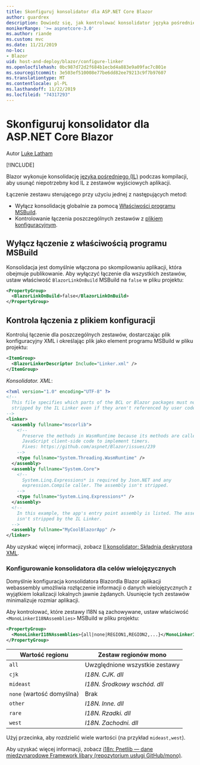 ```yaml
---
title: Skonfiguruj konsolidator dla ASP.NET Core Blazor
author: guardrex
description: Dowiedz się, jak kontrolować konsolidator języka pośredniego (IL) podczas kompilowania aplikacji Blazor.
monikerRange: '>= aspnetcore-3.0'
ms.author: riande
ms.custom: mvc
ms.date: 11/21/2019
no-loc:
- Blazor
uid: host-and-deploy/blazor/configure-linker
ms.openlocfilehash: 0bc987d72d2f684b1ecbd4a883e9a09fac7c801e
ms.sourcegitcommit: 3e503ef510008e77be6dd82ee79213c9f7b97607
ms.translationtype: MT
ms.contentlocale: pl-PL
ms.lasthandoff: 11/22/2019
ms.locfileid: "74317293"
---
```

# <a name="configure-the-linker-for-aspnet-core-opno-locblazor"></a>Skonfiguruj konsolidator dla ASP.NET Core Blazor

Autor [Luke Latham](https://github.com/guardrex)

[!INCLUDE[](~/includes/blazorwasm-preview-notice.md)]

Blazor wykonuje konsolidację [języka pośredniego (IL)](/dotnet/standard/managed-code#intermediate-language--execution) podczas kompilacji, aby usunąć niepotrzebny kod IL z zestawów wyjściowych aplikacji.

Łączenie zestawu sterującego przy użyciu jednej z następujących metod:

* Wyłącz konsolidację globalnie za pomocą [Właściwości programu MSBuild](#disable-linking-with-a-msbuild-property).
* Kontrolowanie łączenia poszczególnych zestawów z [plikiem konfiguracyjnym](#control-linking-with-a-configuration-file).

## <a name="disable-linking-with-a-msbuild-property"></a>Wyłącz łączenie z właściwością programu MSBuild

Konsolidacja jest domyślnie włączona po skompilowaniu aplikacji, która obejmuje publikowanie. Aby wyłączyć łączenie dla wszystkich zestawów, ustaw właściwość `BlazorLinkOnBuild` MSBuild na `false` w pliku projektu:

```xml
<PropertyGroup>
  <BlazorLinkOnBuild>false</BlazorLinkOnBuild>
</PropertyGroup>
```

## <a name="control-linking-with-a-configuration-file"></a>Kontrola łączenia z plikiem konfiguracji

Kontroluj łączenie dla poszczególnych zestawów, dostarczając plik konfiguracyjny XML i określając plik jako element programu MSBuild w pliku projektu:

```xml
<ItemGroup>
  <BlazorLinkerDescriptor Include="Linker.xml" />
</ItemGroup>
```

*Konsolidator. XML*:

```xml
<?xml version="1.0" encoding="UTF-8" ?>
<!--
  This file specifies which parts of the BCL or Blazor packages must not be
  stripped by the IL Linker even if they aren't referenced by user code.
-->
<linker>
  <assembly fullname="mscorlib">
    <!--
      Preserve the methods in WasmRuntime because its methods are called by 
      JavaScript client-side code to implement timers.
      Fixes: https://github.com/aspnet/Blazor/issues/239
    -->
    <type fullname="System.Threading.WasmRuntime" />
  </assembly>
  <assembly fullname="System.Core">
    <!--
      System.Linq.Expressions* is required by Json.NET and any 
      expression.Compile caller. The assembly isn't stripped.
    -->
    <type fullname="System.Linq.Expressions*" />
  </assembly>
  <!--
    In this example, the app's entry point assembly is listed. The assembly
    isn't stripped by the IL Linker.
  -->
  <assembly fullname="MyCoolBlazorApp" />
</linker>
```

Aby uzyskać więcej informacji, zobacz [Il konsolidator: Składnia deskryptora XML](https://github.com/mono/linker/blob/master/src/linker/README.md#syntax-of-xml-descriptor).

### <a name="configure-the-linker-for-internationalization"></a>Konfigurowanie konsolidatora dla celów wielojęzycznych

Domyślnie konfiguracja konsolidatora Blazordla Blazor aplikacji webassembly umożliwia rozłączenie informacji o danych wielojęzycznych z wyjątkiem lokalizacji lokalnych jawnie żądanych. Usunięcie tych zestawów minimalizuje rozmiar aplikacji.

Aby kontrolować, które zestawy I18N są zachowywane, ustaw właściwość `<MonoLinkerI18NAssemblies>` MSBuild w pliku projektu:

```xml
<PropertyGroup>
  <MonoLinkerI18NAssemblies>{all|none|REGION1,REGION2,...}</MonoLinkerI18NAssemblies>
</PropertyGroup>
```

| Wartość regionu     | Zestaw regionów mono    |
| ---------------- | ----------------------- |
| `all`            | Uwzględnione wszystkie zestawy |
| `cjk`            | *I18N. CJK. dll*          |
| `mideast`        | *I18N. Środkowy wschód. dll*      |
| `none` (wartość domyślna) | Brak                    |
| `other`          | *I18N. Inne. dll*        |
| `rare`           | *I18N. Rzadki. dll*         |
| `west`           | *I18N. Zachodni. dll*         |

Użyj przecinka, aby rozdzielić wiele wartości (na przykład `mideast,west`).

Aby uzyskać więcej informacji, zobacz [i18n: Pnetlib — dane międzynarodowe Framework libary (repozytorium usługi GitHub/mono)](https://github.com/mono/mono/tree/master/mcs/class/I18N).
